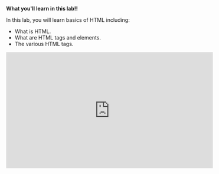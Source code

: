 
**What you'll learn in this lab!!**

In this lab, you will learn basics of HTML including:

* What is HTML.
* What are HTML tags and elements.
* The various HTML tags.

<iframe width="560" height="315" src="https://www.youtube.com/embed/Bsy6mhRc7ZA" frameborder="0" allow="accelerometer; autoplay; clipboard-write; encrypted-media; gyroscope; picture-in-picture" allowfullscreen></iframe>


